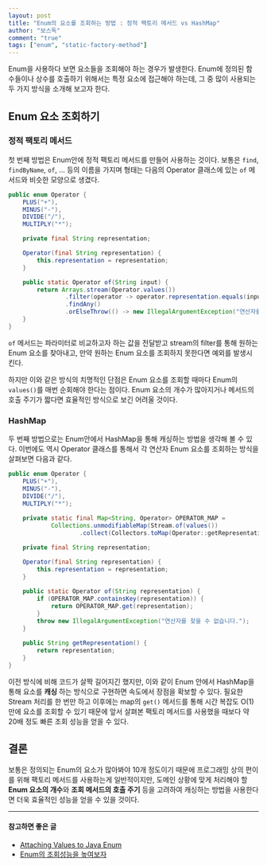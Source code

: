 ```yaml
---
layout: post
title: "Enum의 요소를 조회하는 방법 : 정적 팩토리 메서드 vs HashMap"
author: "보스독"
comment: "true"
tags: ["enum", "static-factory-method"]
---
```


Enum을 사용하다 보면 요소들을 조회해야 하는 경우가 발생한다.
Enum에 정의된 함수들이나 상수를 호출하기 위해서는 특정 요소에 접근해야 하는데, 그 중 많이 사용되는 두 가지 방식을 소개해 보고자 한다.

## Enum 요소 조회하기 
### 정적 팩토리 메서드
첫 번째 방법은 Enum안에 정적 팩토리 메서드를 만들어 사용하는 것이다.
보통은 `find`, `findByName`, `of`, ... 등의 이름을 가지며 형태는 다음의 Operator 클래스에 있는 `of` 메서드와 비슷한 모양으로 생겼다.

``` java
public enum Operator {
    PLUS("+"),
    MINUS("-"),
    DIVIDE("/"),
    MULTIPLY("*");

    private final String representation;

    Operator(final String representation) {
        this.representation = representation;
    }

    public static Operator of(String input) {
        return Arrays.stream(Operator.values())
                .filter(operator -> operator.representation.equals(input))
                .findAny()
                .orElseThrow(() -> new IllegalArgumentException("연산자를 찾을 수 없습니다."));
    }
}
```
`of` 메서드는 파라미터로 비교하고자 하는 값을 전달받고 stream의 filter를 통해 원하는 Enum 요소를 찾아내고, 만약 원하는 Enum 요소를 조회하지 못한다면 예외를 발생시킨다. 

하지만 이와 같은 방식의 치명적인 단점은 Enum 요소를 조회할 때마다 Enum의 `values()`를 매번 순회해야 한다는 점이다. Enum 요소의 개수가 많아지거나 메서드의 호출 주기가 짧다면 효율적인 방식으로 보긴 어려울 것이다.

### HashMap
두 번째 방법으로는 Enum안에서 HashMap을 통해 캐싱하는 방법을 생각해 볼 수 있다.
이번에도 역시 Operator 클래스를 통해서 각 연산자 Enum 요소를 조회하는 방식을 살펴보면 다음과 같다.

``` java
public enum Operator {
    PLUS("+"),
    MINUS("-"),
    DIVIDE("/"),
    MULTIPLY("*");
    
    private static final Map<String, Operator> OPERATOR_MAP =
            Collections.unmodifiableMap(Stream.of(values())
                    .collect(Collectors.toMap(Operator::getRepresentation, Function.identity())));

    private final String representation;

    Operator(final String representation) {
        this.representation = representation;
    }
    
    public static Operator of(String representation) {
        if (OPERATOR_MAP.containsKey(representation)) {
            return OPERATOR_MAP.get(representation);
        }
        throw new IllegalArgumentException("연산자를 찾을 수 없습니다.");
    }
    
    public String getRepresentation() {
        return representation;
    }
}
```
이전 방식에 비해 코드가 살짝 길어지긴 했지만, 이와 같이 Enum 안에서 HashMap을 통해 요소를 **캐싱** 하는 방식으로 구현하면 속도에서 장점을 확보할 수 있다.
필요한 Stream 처리를 한 번만 하고 이후에는 map의 `get()` 메서드를 통해 시간 복잡도 O(1) 만에 요소를 조회할 수 있기 때문에 앞서 살펴본 팩토리 메서드를 사용했을 때보다 약 20배 정도 빠른 조회 성능을 얻을 수 있다.   

## 결론
보통은 정의되는 Enum의 요소가 많아봐야 10개 정도이기 때문에 프로그래밍 상의 편이를 위해 팩토리 메서드를 사용하는게 일반적이지만, 도메인 상황에 맞게 처리해야 할 **Enum 요소의 개수**와 **조회 메서드의 호출 주기** 등을 고려하여 캐싱하는 방법을 사용한다면 더욱 효율적인 성능을 얻을 수 있을 것이다.

---
#### 참고하면 좋은 글
- [Attaching Values to Java Enum](https://www.baeldung.com/java-enum-values)  
- [Enum의 조회성능을 높여보자](https://pjh3749.tistory.com/279)
